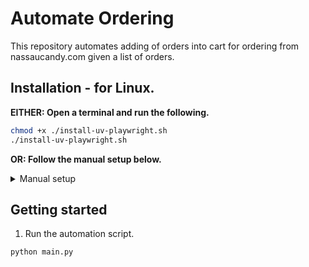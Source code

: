 # Automate Ordering
This repository automates adding of orders into cart for ordering from nassaucandy.com given a list of orders.


## Installation - for Linux.
**EITHER: Open a terminal and run the following.**
```bash
chmod +x ./install-uv-playwright.sh
./install-uv-playwright.sh
```
**OR: Follow the manual setup below.**
<details>
<summary>Manual setup</summary>

Run the following in a terminal within your project directory.

1. Install `uv`.
```sh
wget -qO- https://astral.sh/uv/install.sh | sh
```
2. Setup `uv` virtual environment called `order-venv` and install playwright
```bash
uv venv order-venv
source order-venv/bin/activate
uv pip install pytest-playwright
uv pip install dotenv
playwright install
```
3. Fill in the below with your authentication details in `.env_default` and copy and paste into a `.env` file.
```
USER=<your-nassau-candy-username>
PW=<your-nassau-candy-pw>
```
</details>

## Getting started
1. Run the automation script.
```
python main.py
```